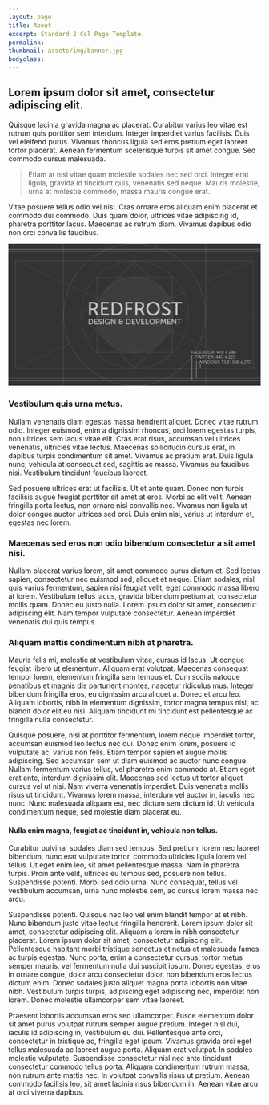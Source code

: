 ```yaml
---
layout: page
title: About
excerpt: Standard 2 Col Page Template.
permalink:
thumbnail: assets/img/banner.jpg
bodyclass:
---
```



## Lorem ipsum dolor sit amet, consectetur adipiscing elit.

Quisque lacinia gravida magna ac placerat. Curabitur varius leo vitae est rutrum quis porttitor sem interdum. Integer imperdiet varius facilisis. Duis vel eleifend purus. Vivamus rhoncus ligula sed eros pretium eget laoreet tortor placerat. Aenean fermentum scelerisque turpis sit amet congue. Sed commodo cursus malesuada.

> Etiam at nisi vitae quam molestie sodales nec sed orci. Integer erat ligula, gravida id tincidunt quis, venenatis sed neque. Mauris molestie, urna at molestie commodo, massa mauris congue erat.

Vitae posuere tellus odio vel nisl. Cras ornare eros aliquam enim placerat et commodo dui commodo. Duis quam dolor, ultrices vitae adipiscing id, pharetra porttitor lacus. Maecenas ac rutrum diam. Vivamus dapibus odio non orci convallis faucibus.


![](/assets/brand/thumbnail.png)


### Vestibulum quis urna metus.

Nullam venenatis diam egestas massa hendrerit aliquet. Donec vitae rutrum odio. Integer euismod, enim a dignissim rhoncus, orci lorem egestas turpis, non ultrices sem lacus vitae elit. Cras erat risus, accumsan vel ultrices venenatis, ultricies vitae lectus. Maecenas sollicitudin cursus erat, in dapibus turpis condimentum sit amet. Vivamus ac pretium erat. Duis ligula nunc, vehicula at consequat sed, sagittis ac massa. Vivamus eu faucibus nisi. Vestibulum tincidunt faucibus laoreet.

Sed posuere ultrices erat ut facilisis. Ut et ante quam. Donec non turpis facilisis augue feugiat porttitor sit amet at eros. Morbi ac elit velit. Aenean fringilla porta lectus, non ornare nisl convallis nec. Vivamus non ligula ut dolor congue auctor ultrices sed orci. Duis enim nisi, varius ut interdum et, egestas nec lorem.


### Maecenas sed eros non odio bibendum consectetur a sit amet nisi.

Nullam placerat varius lorem, sit amet commodo purus dictum et. Sed lectus sapien, consectetur nec euismod sed, aliquet et neque. Etiam sodales, nisl quis varius fermentum, sapien nisi feugiat velit, eget commodo massa libero at lorem. Vestibulum tellus lacus, gravida bibendum pretium at, consectetur mollis quam. Donec eu justo nulla. Lorem ipsum dolor sit amet, consectetur adipiscing elit. Nam tempor vulputate consectetur. Aenean imperdiet venenatis dui quis tempus.


### Aliquam mattis condimentum nibh at pharetra.

Mauris felis mi, molestie at vestibulum vitae, cursus id lacus. Ut congue feugiat libero ut elementum. Aliquam erat volutpat. Maecenas consequat tempor lorem, elementum fringilla sem tempus et. Cum sociis natoque penatibus et magnis dis parturient montes, nascetur ridiculus mus. Integer bibendum fringilla eros, eu dignissim arcu aliquet a. Donec et arcu leo. Aliquam lobortis, nibh in elementum dignissim, tortor magna tempus nisl, ac blandit dolor elit eu nisi. Aliquam tincidunt mi tincidunt est pellentesque ac fringilla nulla consectetur.

Quisque posuere, nisi at porttitor fermentum, lorem neque imperdiet tortor, accumsan euismod leo lectus nec dui. Donec enim lorem, posuere id vulputate ac, varius non felis. Etiam tempor sapien et augue mollis adipiscing. Sed accumsan sem ut diam euismod ac auctor nunc congue. Nullam fermentum varius tellus, vel pharetra enim commodo at. Etiam eget erat ante, interdum dignissim elit. Maecenas sed lectus ut tortor aliquet cursus vel ut nisi. Nam viverra venenatis imperdiet. Duis venenatis mollis risus ut tincidunt. Vivamus lorem massa, interdum vel auctor in, iaculis nec nunc. Nunc malesuada aliquam est, nec dictum sem dictum id. Ut vehicula condimentum neque, sed molestie diam placerat eu.

#### Nulla enim magna, feugiat ac tincidunt in, vehicula non tellus.

Curabitur pulvinar sodales diam sed tempus. Sed pretium, lorem nec laoreet bibendum, nunc erat vulputate tortor, commodo ultricies ligula lorem vel tellus. Ut eget enim leo, sit amet pellentesque massa. Nam in pharetra turpis. Proin ante velit, ultrices eu tempus sed, posuere non tellus. Suspendisse potenti. Morbi sed odio urna. Nunc consequat, tellus vel vestibulum accumsan, urna nunc molestie sem, ac cursus lorem massa nec arcu.

Suspendisse potenti. Quisque nec leo vel enim blandit tempor at et nibh. Nunc bibendum justo vitae lectus fringilla hendrerit. Lorem ipsum dolor sit amet, consectetur adipiscing elit. Aliquam a lorem in nibh consectetur placerat. Lorem ipsum dolor sit amet, consectetur adipiscing elit. Pellentesque habitant morbi tristique senectus et netus et malesuada fames ac turpis egestas. Nunc porta, enim a consectetur cursus, tortor metus semper mauris, vel fermentum nulla dui suscipit ipsum. Donec egestas, eros in ornare congue, dolor arcu consectetur dolor, non bibendum eros lectus dictum enim. Donec sodales justo aliquet magna porta lobortis non vitae nibh. Vestibulum turpis turpis, adipiscing eget adipiscing nec, imperdiet non lorem. Donec molestie ullamcorper sem vitae laoreet.

Praesent lobortis accumsan eros sed ullamcorper. Fusce elementum dolor sit amet purus volutpat rutrum semper augue pretium. Integer nisl dui, iaculis id adipiscing in, vestibulum eu dui. Pellentesque ante orci, consectetur in tristique ac, fringilla eget ipsum. Vivamus gravida orci eget tellus malesuada ac laoreet augue porta. Aliquam erat volutpat. In sodales molestie vulputate. Suspendisse consectetur nisl nec ante tincidunt consectetur commodo tellus porta. Aliquam condimentum rutrum massa, non rutrum ante mattis nec. In volutpat convallis risus ut pretium. Aenean commodo facilisis leo, sit amet lacinia risus bibendum in. Aenean vitae arcu at orci viverra dapibus.
